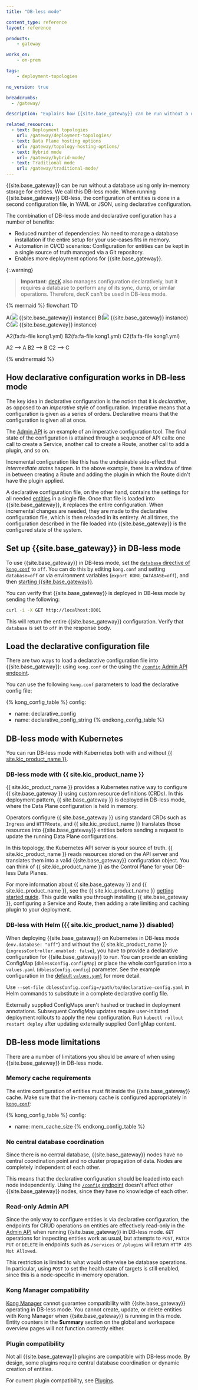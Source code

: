 ```yaml
---
title: "DB-less mode"

content_type: reference
layout: reference

products:
    - gateway

works_on:
    - on-prem

tags:
    - deployment-topologies

no_version: true

breadcrumbs:
  - /gateway/

description: "Explains how {{site.base_gateway}} can be run without a database using only in-memory storage for entities."

related_resources:
  - text: Deployment topologies
    url: /gateway/deployment-topologies/
  - text: Data Plane hosting options
    url: /gateway/topology-hosting-options/
  - text: Hybrid mode
    url: /gateway/hybrid-mode/
  - text: Traditional mode
    url: /gateway/traditional-mode/
---
```


{{site.base_gateway}} can be run without a database using only in-memory storage for entities. 
We call this DB-less mode. When running {{site.base_gateway}} DB-less, the configuration of 
entities is done in a second configuration file, in YAML or JSON, using declarative configuration.

The combination of DB-less mode and declarative configuration has a number
of benefits:

* Reduced number of dependencies: No need to manage a database installation
  if the entire setup for your use-cases fits in memory.
* Automation in CI/CD scenarios: Configuration for
  entities can be kept in a single source of truth managed via a Git
  repository.
* Enables more deployment options for {{site.base_gateway}}.

{:.warning}
> **Important**: [decK](/deck/) also manages configuration declaratively, but it requires
a database to perform any of its sync, dump, or similar operations. Therefore, decK 
can't be used in DB-less mode.

<!--vale off -->
{% mermaid %}
flowchart TD

A(<img src="/assets/icons/gateway.svg" style="max-height:20px" class="no-image-expand"/> {{site.base_gateway}} instance)
B(<img src="/assets/icons/gateway.svg" style="max-height:20px" class="no-image-expand"/> {{site.base_gateway}} instance)
C(<img src="/assets/icons/gateway.svg" style="max-height:20px" class="no-image-expand"/> {{site.base_gateway}} instance)

A2(fa:fa-file kong1.yml)
B2(fa:fa-file kong1.yml)
C2(fa:fa-file kong1.yml)

A2 --> A
B2 --> B
C2 --> C

{% endmermaid %}
<!-- vale on-->


## How declarative configuration works in DB-less mode

The key idea in declarative configuration is the notion
that it is *declarative*, as opposed to an *imperative* style of
configuration. Imperative means that a configuration is given as a series of
orders. Declarative means that the configuration is
given all at once.

The [Admin API](/api/gateway/admin-ee/) is an example of an imperative configuration tool. The
final state of the configuration is attained through a sequence of API calls:
one call to create a Service, another call to create a Route, another call to
add a plugin, and so on.

Incremental configuration like this has the undesirable
side-effect that *intermediate states* happen. In the above example, there is
a window of time in between creating a Route and adding the plugin in which
the Route didn't have the plugin applied.

A declarative configuration file, on the other hand, contains the settings
for all needed [entities](/gateway/entities/) in a single file. Once that file is loaded into
{{site.base_gateway}}, it replaces the entire configuration. When incremental changes are
needed, they are made to the declarative configuration file, which is then
reloaded in its entirety. At all times, the configuration described in the
file loaded into {{site.base_gateway}} is the configured state of the system.

## Set up {{site.base_gateway}} in DB-less mode

To use {{site.base_gateway}} in DB-less mode, set the [`database` directive of `kong.conf`](/gateway/configuration/#database) to `off`. You can do this by editing `kong.conf` and setting
`database=off` or via environment variables (`export KONG_DATABASE=off`), and then [starting {{site.base_gateway}}](/gateway/cli/reference/#kong-start).

You can verify that {{site.base_gateway}} is deployed in DB-less mode by sending the following:
```sh
curl -i -X GET http://localhost:8001
```

This will return the entire {{site.base_gateway}} configuration. Verify that `database` is set to `off` in the response body.

## Load the declarative configuration file

There are two ways to load a declarative configuration file into {{site.base_gateway}}: using
`kong.conf` or the using the [`/config` Admin API endpoint](/api/gateway/admin-ee/#/operations/post-config).

You can use the following `kong.conf` parameters to load the declarative config file:

<!--vale off-->
{% kong_config_table %}
config:
  - name: declarative_config
  - name: declarative_config_string
{% endkong_config_table %}
<!--vale on-->

## DB-less mode with Kubernetes

You can run DB-less mode with Kubernetes both with and without [{{ site.kic_product_name }}](/kubernetes-ingress-controller/).

### DB-less mode with {{ site.kic_product_name }}

{{ site.kic_product_name }} provides a Kubernetes native way to configure {{ site.base_gateway }} using custom resource definitions (CRDs). In this deployment pattern, {{ site.base_gateway }} is deployed in DB-less mode, where the Data Plane configuration is held in memory.

Operators configure {{ site.base_gateway }} using standard CRDs such as `Ingress` and `HTTPRoute`, and {{ site.kic_product_name }} translates those resources into {{site.base_gateway}} entities before sending a request to update the running Data Plane configurations.

In this topology, the Kubernetes API server is your source of truth. {{ site.kic_product_name }} reads resources stored on the API server and translates them into a valid {{site.base_gateway}} configuration object. You can think of {{ site.kic_product_name }} as the Control Plane for your DB-less Data Planes.

For more information about {{ site.base_gateway }} and {{ site.kic_product_name }}, see the {{ site.kic_product_name }} [getting started guide](/kubernetes-ingress-controller/install/). This guide walks you through installing {{ site.base_gateway }}, configuring a Service and Route, then adding a rate limiting and caching plugin to your deployment.

### DB-less with Helm ({{ site.kic_product_name }} disabled)

When deploying {{site.base_gateway}} on Kubernetes in DB-less mode (`env.database: "off"`) and without the {{ site.kic_product_name }} (`ingressController.enabled: false`), you have to provide a declarative configuration for {{site.base_gateway}} to run. You can provide an existing ConfigMap (`dblessConfig.configMap`) or place the whole configuration into a `values.yaml` (`dblessConfig.config`) parameter. See the example configuration in the [default `values.yaml`](https://github.com/kong/charts/blob/main/charts/kong/values.yaml) for more detail.

Use `--set-file dblessConfig.config=/path/to/declarative-config.yaml` in Helm commands to substitute in a complete declarative config file.

Externally supplied ConfigMaps aren't hashed or tracked in deployment annotations. Subsequent ConfigMap updates require user-initiated deployment rollouts to apply the new configuration. Run `kubectl rollout restart deploy` after updating externally supplied ConfigMap content.

## DB-less mode limitations

There are a number of limitations you should be aware of when using {{site.base_gateway}} in DB-less
mode.

### Memory cache requirements

The entire configuration of entities must fit inside the {{site.base_gateway}}
cache. Make sure that the in-memory cache is configured appropriately in [`kong.conf`](/gateway/manage-kong-conf/):

<!--vale off-->
{% kong_config_table %}
config:
  - name: mem_cache_size
{% endkong_config_table %}
<!--vale on-->

### No central database coordination

Since there is no central database, {{site.base_gateway}} nodes have no
central coordination point and no cluster propagation of data.
Nodes are completely independent of each other.

This means that the declarative configuration should be loaded into each node
independently. Using the [`/config` endpoint](/api/gateway/admin-ee/#/operations/get-config) doesn't affect other {{site.base_gateway}}
nodes, since they have no knowledge of each other.

### Read-only Admin API

Since the only way to configure entities is via declarative configuration,
the endpoints for CRUD operations on entities are effectively read-only
in the [Admin API](/api/gateway/admin-ee/) when running {{site.base_gateway}} in DB-less mode. `GET` operations
for inspecting entities work as usual, but attempts to `POST`, `PATCH`
`PUT` or `DELETE` in endpoints such as `/services` or `/plugins` will return
`HTTP 405 Not Allowed`.

This restriction is limited to what would otherwise be database operations. In
particular, using `POST` to set the health state of targets is still enabled,
since this is a node-specific in-memory operation.

### Kong Manager compatibility

[Kong Manager](/gateway/kong-manager/) cannot guarantee compatibility with {{site.base_gateway}} operating in DB-less mode. You cannot create, update, or delete entities with Kong Manager when {{site.base_gateway}} is running in this mode. Entity counters in the **Summary** section on the global and workspace overview pages will not function correctly either.

### Plugin compatibility

Not all {{site.base_gateway}} plugins are compatible with DB-less mode. By design, some plugins
require central database coordination or dynamic creation of
entities.

For current plugin compatibility, see [Plugins](/gateway/entities/plugin/).
